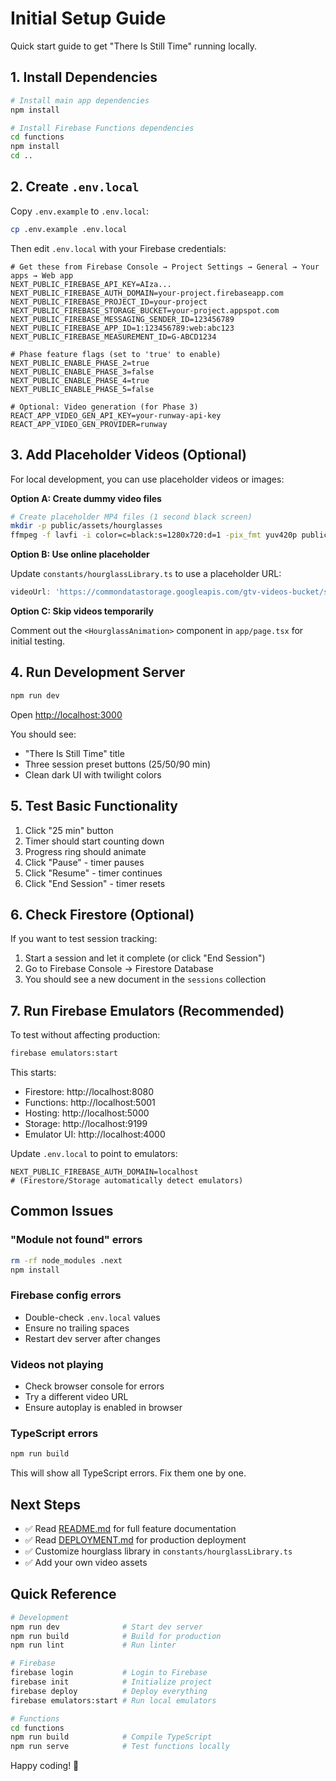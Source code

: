 # Initial Setup Guide

Quick start guide to get "There Is Still Time" running locally.

## 1. Install Dependencies

```bash
# Install main app dependencies
npm install

# Install Firebase Functions dependencies
cd functions
npm install
cd ..
```

## 2. Create `.env.local`

Copy `.env.example` to `.env.local`:

```bash
cp .env.example .env.local
```

Then edit `.env.local` with your Firebase credentials:

```env
# Get these from Firebase Console → Project Settings → General → Your apps → Web app
NEXT_PUBLIC_FIREBASE_API_KEY=AIza...
NEXT_PUBLIC_FIREBASE_AUTH_DOMAIN=your-project.firebaseapp.com
NEXT_PUBLIC_FIREBASE_PROJECT_ID=your-project
NEXT_PUBLIC_FIREBASE_STORAGE_BUCKET=your-project.appspot.com
NEXT_PUBLIC_FIREBASE_MESSAGING_SENDER_ID=123456789
NEXT_PUBLIC_FIREBASE_APP_ID=1:123456789:web:abc123
NEXT_PUBLIC_FIREBASE_MEASUREMENT_ID=G-ABCD1234

# Phase feature flags (set to 'true' to enable)
NEXT_PUBLIC_ENABLE_PHASE_2=true
NEXT_PUBLIC_ENABLE_PHASE_3=false
NEXT_PUBLIC_ENABLE_PHASE_4=true
NEXT_PUBLIC_ENABLE_PHASE_5=false

# Optional: Video generation (for Phase 3)
REACT_APP_VIDEO_GEN_API_KEY=your-runway-api-key
REACT_APP_VIDEO_GEN_PROVIDER=runway
```

## 3. Add Placeholder Videos (Optional)

For local development, you can use placeholder videos or images:

**Option A: Create dummy video files**

```bash
# Create placeholder MP4 files (1 second black screen)
mkdir -p public/assets/hourglasses
ffmpeg -f lavfi -i color=c=black:s=1280x720:d=1 -pix_fmt yuv420p public/assets/hourglasses/zen-default.mp4
```

**Option B: Use online placeholder**

Update `constants/hourglassLibrary.ts` to use a placeholder URL:

```typescript
videoUrl: 'https://commondatastorage.googleapis.com/gtv-videos-bucket/sample/BigBuckBunny.mp4'
```

**Option C: Skip videos temporarily**

Comment out the `<HourglassAnimation>` component in `app/page.tsx` for initial testing.

## 4. Run Development Server

```bash
npm run dev
```

Open [http://localhost:3000](http://localhost:3000)

You should see:
- "There Is Still Time" title
- Three session preset buttons (25/50/90 min)
- Clean dark UI with twilight colors

## 5. Test Basic Functionality

1. Click "25 min" button
2. Timer should start counting down
3. Progress ring should animate
4. Click "Pause" - timer pauses
5. Click "Resume" - timer continues
6. Click "End Session" - timer resets

## 6. Check Firestore (Optional)

If you want to test session tracking:

1. Start a session and let it complete (or click "End Session")
2. Go to Firebase Console → Firestore Database
3. You should see a new document in the `sessions` collection

## 7. Run Firebase Emulators (Recommended)

To test without affecting production:

```bash
firebase emulators:start
```

This starts:
- Firestore: http://localhost:8080
- Functions: http://localhost:5001
- Hosting: http://localhost:5000
- Storage: http://localhost:9199
- Emulator UI: http://localhost:4000

Update `.env.local` to point to emulators:

```env
NEXT_PUBLIC_FIREBASE_AUTH_DOMAIN=localhost
# (Firestore/Storage automatically detect emulators)
```

## Common Issues

### "Module not found" errors

```bash
rm -rf node_modules .next
npm install
```

### Firebase config errors

- Double-check `.env.local` values
- Ensure no trailing spaces
- Restart dev server after changes

### Videos not playing

- Check browser console for errors
- Try a different video URL
- Ensure autoplay is enabled in browser

### TypeScript errors

```bash
npm run build
```

This will show all TypeScript errors. Fix them one by one.

## Next Steps

- ✅ Read [README.md](README.md) for full feature documentation
- ✅ Read [DEPLOYMENT.md](DEPLOYMENT.md) for production deployment
- ✅ Customize hourglass library in `constants/hourglassLibrary.ts`
- ✅ Add your own video assets

## Quick Reference

```bash
# Development
npm run dev              # Start dev server
npm run build            # Build for production
npm run lint             # Run linter

# Firebase
firebase login           # Login to Firebase
firebase init            # Initialize project
firebase deploy          # Deploy everything
firebase emulators:start # Run local emulators

# Functions
cd functions
npm run build            # Compile TypeScript
npm run serve            # Test functions locally
```

Happy coding! 🚀
